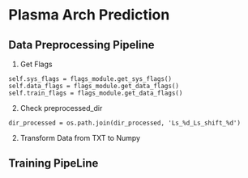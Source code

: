 # Plasma Arch Prediction

## Data Preprocessing Pipeline
1. Get Flags
```
self.sys_flags = flags_module.get_sys_flags()
self.data_flags = flags_module.get_data_flags()
self.train_flags = flags_module.get_data_flags()
```
2. Check preprocessed_dir
```
dir_processed = os.path.join(dir_processed, 'Ls_%d_Ls_shift_%d')
```
2. Transform Data from TXT to Numpy


## Training PipeLine

